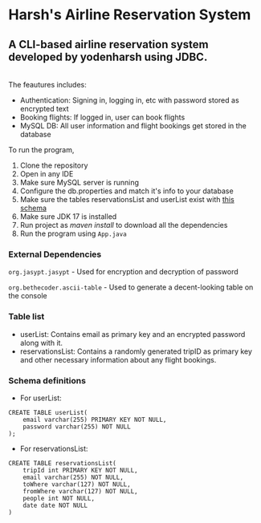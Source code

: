 # Harsh's Airline Reservation System

## A CLI-based airline reservation system developed by yodenharsh using JDBC.

<br/>
The feautures includes:

- Authentication: Signing in, logging in, etc with password stored as encrypted text
- Booking flights: If logged in, user can book flights
- MySQL DB: All user information and flight bookings get stored in the database

To run the program,

1. Clone the repository
2. Open in any IDE
3. Make sure MySQL server is running
4. Configure the db.properties and match it's info to your database
5. Make sure the tables reservationsList and userList exist with [this schema](#schema-definitions)
6. Make sure JDK 17 is installed
7. Run project as _maven install_ to download all the dependencies
8. Run the program using `App.java`

### External Dependencies

`org.jasypt.jasypt` - Used for encryption and decryption of password

`org.bethecoder.ascii-table` - Used to generate a decent-looking table on the console

### Table list

- userList: Contains email as primary key and an encrypted password along with it.
- reservationsList: Contains a randomly generated tripID as primary key and other necessary information about any flight bookings.

### Schema definitions

- For userList:

```
CREATE TABLE userList(
    email varchar(255) PRIMARY KEY NOT NULL,
    password varchar(255) NOT NULL
);
```

- For reservationsList:

```
CREATE TABLE reservationsList(
    tripId int PRIMARY KEY NOT NULL,
    email varchar(255) NOT NULL,
    toWhere varchar(127) NOT NULL,
    fromWhere varchar(127) NOT NULL,
    people int NOT NULL,
    date date NOT NULL
)
```
